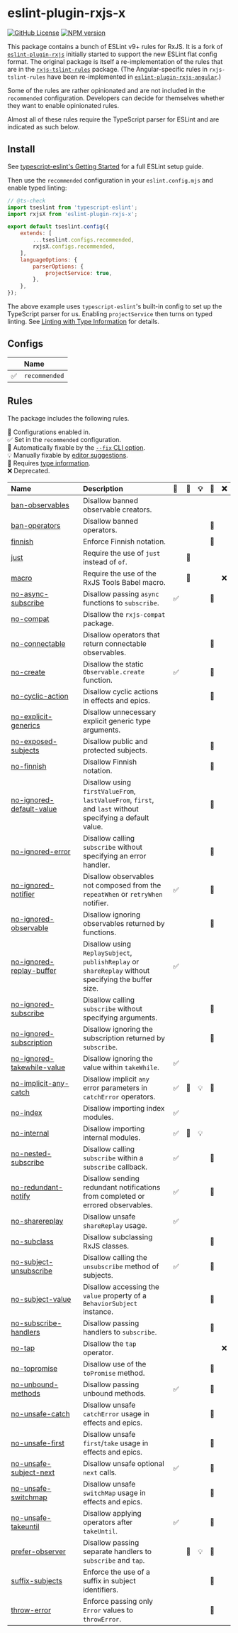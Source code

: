 # eslint-plugin-rxjs-x

[![GitHub License](https://img.shields.io/badge/license-MIT-blue.svg)](https://github.com/JasonWeinzierl/eslint-plugin-rxjs-x/blob/master/LICENSE)
[![NPM version](https://img.shields.io/npm/v/eslint-plugin-rxjs-x.svg)](https://www.npmjs.com/package/eslint-plugin-rxjs-x)

This package contains a bunch of ESLint v9+ rules for RxJS.
It is a fork of [`eslint-plugin-rxjs`](https://github.com/cartant/eslint-plugin-rxjs)
initially started to support the new ESLint flat config format.
The original package is itself a re-implementation of the rules that are in the [`rxjs-tslint-rules`](https://github.com/cartant/rxjs-tslint-rules) package.
(The Angular-specific rules in `rxjs-tslint-rules` have been re-implemented in [`eslint-plugin-rxjs-angular`](https://github.com/cartant/eslint-plugin-rxjs-angular).)

Some of the rules are rather opinionated and are not included in the `recommended` configuration. Developers can decide for themselves whether they want to enable opinionated rules.

Almost all of these rules require the TypeScript parser for ESLint and are indicated as such below.

## Install

See [typescript-eslint's Getting Started](https://typescript-eslint.io/getting-started) for a full ESLint setup guide.

Then use the `recommended` configuration in your `eslint.config.mjs` and enable typed linting:

```js
// @ts-check
import tseslint from 'typescript-eslint';
import rxjsX from 'eslint-plugin-rxjs-x';

export default tseslint.config({
    extends: [
        ...tseslint.configs.recommended,
        rxjsX.configs.recommended,
    ],
    languageOptions: {
        parserOptions: {
            projectService: true,
        },
    },
});
```

The above example uses `typescript-eslint`'s built-in config to set up the TypeScript parser for us.
Enabling `projectService` then turns on typed linting.
See [Linting with Type Information](https://typescript-eslint.io/getting-started/typed-linting/) for details.

## Configs

<!-- begin auto-generated configs list -->

|    | Name          |
| :- | :------------ |
| ✅  | `recommended` |

<!-- end auto-generated configs list -->

## Rules

The package includes the following rules.

<!-- begin auto-generated rules list -->

💼 Configurations enabled in.\
✅ Set in the `recommended` configuration.\
🔧 Automatically fixable by the [`--fix` CLI option](https://eslint.org/docs/user-guide/command-line-interface#--fix).\
💡 Manually fixable by [editor suggestions](https://eslint.org/docs/latest/use/core-concepts#rule-suggestions).\
💭 Requires [type information](https://typescript-eslint.io/linting/typed-linting).\
❌ Deprecated.

| Name                                                                   | Description                                                                                               | 💼 | 🔧 | 💡 | 💭 | ❌  |
| :--------------------------------------------------------------------- | :-------------------------------------------------------------------------------------------------------- | :- | :- | :- | :- | :- |
| [ban-observables](docs/rules/ban-observables.md)                       | Disallow banned observable creators.                                                                      |    |    |    |    |    |
| [ban-operators](docs/rules/ban-operators.md)                           | Disallow banned operators.                                                                                |    |    |    | 💭 |    |
| [finnish](docs/rules/finnish.md)                                       | Enforce Finnish notation.                                                                                 |    |    |    | 💭 |    |
| [just](docs/rules/just.md)                                             | Require the use of `just` instead of `of`.                                                                |    | 🔧 |    |    |    |
| [macro](docs/rules/macro.md)                                           | Require the use of the RxJS Tools Babel macro.                                                            |    | 🔧 |    |    | ❌  |
| [no-async-subscribe](docs/rules/no-async-subscribe.md)                 | Disallow passing `async` functions to `subscribe`.                                                        | ✅  |    |    | 💭 |    |
| [no-compat](docs/rules/no-compat.md)                                   | Disallow the `rxjs-compat` package.                                                                       |    |    |    |    |    |
| [no-connectable](docs/rules/no-connectable.md)                         | Disallow operators that return connectable observables.                                                   |    |    |    | 💭 |    |
| [no-create](docs/rules/no-create.md)                                   | Disallow the static `Observable.create` function.                                                         | ✅  |    |    | 💭 |    |
| [no-cyclic-action](docs/rules/no-cyclic-action.md)                     | Disallow cyclic actions in effects and epics.                                                             |    |    |    | 💭 |    |
| [no-explicit-generics](docs/rules/no-explicit-generics.md)             | Disallow unnecessary explicit generic type arguments.                                                     |    |    |    |    |    |
| [no-exposed-subjects](docs/rules/no-exposed-subjects.md)               | Disallow public and protected subjects.                                                                   |    |    |    | 💭 |    |
| [no-finnish](docs/rules/no-finnish.md)                                 | Disallow Finnish notation.                                                                                |    |    |    | 💭 |    |
| [no-ignored-default-value](docs/rules/no-ignored-default-value.md)     | Disallow using `firstValueFrom`, `lastValueFrom`, `first`, and `last` without specifying a default value. |    |    |    | 💭 |    |
| [no-ignored-error](docs/rules/no-ignored-error.md)                     | Disallow calling `subscribe` without specifying an error handler.                                         |    |    |    | 💭 |    |
| [no-ignored-notifier](docs/rules/no-ignored-notifier.md)               | Disallow observables not composed from the `repeatWhen` or `retryWhen` notifier.                          | ✅  |    |    | 💭 |    |
| [no-ignored-observable](docs/rules/no-ignored-observable.md)           | Disallow ignoring observables returned by functions.                                                      |    |    |    | 💭 |    |
| [no-ignored-replay-buffer](docs/rules/no-ignored-replay-buffer.md)     | Disallow using `ReplaySubject`, `publishReplay` or `shareReplay` without specifying the buffer size.      | ✅  |    |    |    |    |
| [no-ignored-subscribe](docs/rules/no-ignored-subscribe.md)             | Disallow calling `subscribe` without specifying arguments.                                                |    |    |    | 💭 |    |
| [no-ignored-subscription](docs/rules/no-ignored-subscription.md)       | Disallow ignoring the subscription returned by `subscribe`.                                               |    |    |    | 💭 |    |
| [no-ignored-takewhile-value](docs/rules/no-ignored-takewhile-value.md) | Disallow ignoring the value within `takeWhile`.                                                           | ✅  |    |    |    |    |
| [no-implicit-any-catch](docs/rules/no-implicit-any-catch.md)           | Disallow implicit `any` error parameters in `catchError` operators.                                       | ✅  | 🔧 | 💡 | 💭 |    |
| [no-index](docs/rules/no-index.md)                                     | Disallow importing index modules.                                                                         | ✅  |    |    |    |    |
| [no-internal](docs/rules/no-internal.md)                               | Disallow importing internal modules.                                                                      | ✅  | 🔧 | 💡 |    |    |
| [no-nested-subscribe](docs/rules/no-nested-subscribe.md)               | Disallow calling `subscribe` within a `subscribe` callback.                                               | ✅  |    |    | 💭 |    |
| [no-redundant-notify](docs/rules/no-redundant-notify.md)               | Disallow sending redundant notifications from completed or errored observables.                           | ✅  |    |    | 💭 |    |
| [no-sharereplay](docs/rules/no-sharereplay.md)                         | Disallow unsafe `shareReplay` usage.                                                                      | ✅  |    |    |    |    |
| [no-subclass](docs/rules/no-subclass.md)                               | Disallow subclassing RxJS classes.                                                                        |    |    |    | 💭 |    |
| [no-subject-unsubscribe](docs/rules/no-subject-unsubscribe.md)         | Disallow calling the `unsubscribe` method of subjects.                                                    | ✅  |    |    | 💭 |    |
| [no-subject-value](docs/rules/no-subject-value.md)                     | Disallow accessing the `value` property of a `BehaviorSubject` instance.                                  |    |    |    | 💭 |    |
| [no-subscribe-handlers](docs/rules/no-subscribe-handlers.md)           | Disallow passing handlers to `subscribe`.                                                                 |    |    |    | 💭 |    |
| [no-tap](docs/rules/no-tap.md)                                         | Disallow the `tap` operator.                                                                              |    |    |    |    | ❌  |
| [no-topromise](docs/rules/no-topromise.md)                             | Disallow use of the `toPromise` method.                                                                   |    |    |    | 💭 |    |
| [no-unbound-methods](docs/rules/no-unbound-methods.md)                 | Disallow passing unbound methods.                                                                         | ✅  |    |    | 💭 |    |
| [no-unsafe-catch](docs/rules/no-unsafe-catch.md)                       | Disallow unsafe `catchError` usage in effects and epics.                                                  |    |    |    | 💭 |    |
| [no-unsafe-first](docs/rules/no-unsafe-first.md)                       | Disallow unsafe `first`/`take` usage in effects and epics.                                                |    |    |    | 💭 |    |
| [no-unsafe-subject-next](docs/rules/no-unsafe-subject-next.md)         | Disallow unsafe optional `next` calls.                                                                    | ✅  |    |    | 💭 |    |
| [no-unsafe-switchmap](docs/rules/no-unsafe-switchmap.md)               | Disallow unsafe `switchMap` usage in effects and epics.                                                   |    |    |    | 💭 |    |
| [no-unsafe-takeuntil](docs/rules/no-unsafe-takeuntil.md)               | Disallow applying operators after `takeUntil`.                                                            | ✅  |    |    | 💭 |    |
| [prefer-observer](docs/rules/prefer-observer.md)                       | Disallow passing separate handlers to `subscribe` and `tap`.                                              |    | 🔧 | 💡 | 💭 |    |
| [suffix-subjects](docs/rules/suffix-subjects.md)                       | Enforce the use of a suffix in subject identifiers.                                                       |    |    |    | 💭 |    |
| [throw-error](docs/rules/throw-error.md)                               | Enforce passing only `Error` values to `throwError`.                                                      |    |    |    | 💭 |    |

<!-- end auto-generated rules list -->
